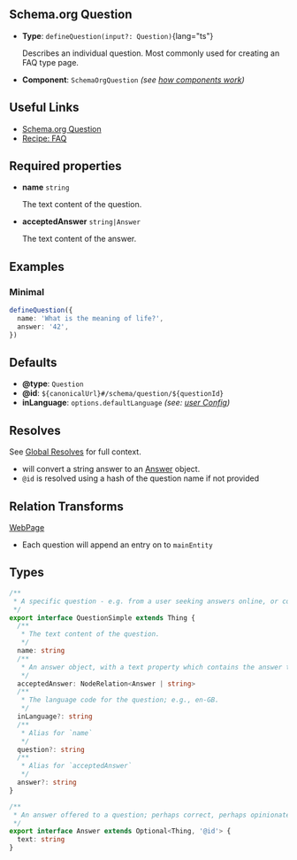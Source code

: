 ## Schema.org Question

- **Type**: `defineQuestion(input?: Question)`{lang="ts"}

  Describes an individual question. Most commonly used for creating an FAQ type page.

- **Component**: `SchemaOrgQuestion` _(see [how components work](/schema-org/getting-started/vue-components))_

## Useful Links

- [Schema.org Question](https://schema.org/Question)
- [Recipe: FAQ](/schema-org/recipes/faq)

## Required properties

- **name** `string`

  The text content of the question.

- **acceptedAnswer** `string|Answer`

  The text content of the answer.


## Examples

### Minimal

```ts
defineQuestion({
  name: 'What is the meaning of life?',
  answer: '42',
})
```

## Defaults

- **@type**: `Question`
- **@id**: `${canonicalUrl}#/schema/question/${questionId}`
- **inLanguage**: `options.defaultLanguage` _(see: [user Config](/schema-org/getting-started/params))_

## Resolves

See [Global Resolves](/guide/getting-started/how-it-works#global-resolves) for full context.

- will convert a string answer to an [Answer](https://schema.org/Answer) object.
- `@id` is resolved using a hash of the question name if not provided

## Relation Transforms

[WebPage](/schema-org/schema/webpage)

- Each question will append an entry on to `mainEntity`

## Types

```ts
/**
 * A specific question - e.g. from a user seeking answers online, or collected in a Frequently Asked Questions (FAQ) document.
 */
export interface QuestionSimple extends Thing {
  /**
   * The text content of the question.
   */
  name: string
  /**
   * An answer object, with a text property which contains the answer to the question.
   */
  acceptedAnswer: NodeRelation<Answer | string>
  /**
   * The language code for the question; e.g., en-GB.
   */
  inLanguage?: string
  /**
   * Alias for `name`
   */
  question?: string
  /**
   * Alias for `acceptedAnswer`
   */
  answer?: string
}

/**
 * An answer offered to a question; perhaps correct, perhaps opinionated or wrong.
 */
export interface Answer extends Optional<Thing, '@id'> {
  text: string
}
```
